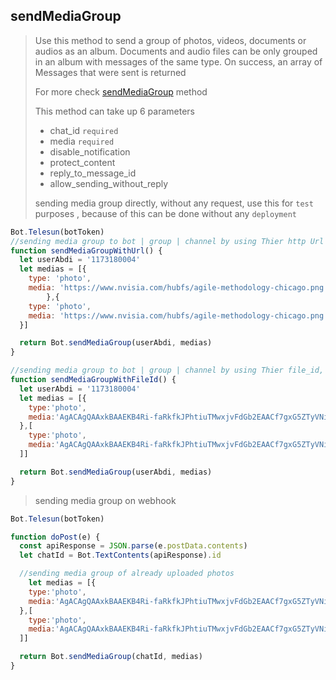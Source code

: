 ## sendMediaGroup

> Use this method to send a group of photos, videos, documents or audios as an album. Documents and audio files can be only grouped in an album with messages of the same type. On success, an array of Messages that were sent is returned
>
> For more check [sendMediaGroup](https://core.telegram.org/bots/api#sendmediagroup) method
>
> This method can take up 6 parameters
>
> - chat_id `required`
> - media `required`
> - disable_notification
> - protect_content
> - reply_to_message_id
> - allow_sending_without_reply
>
> sending media group directly, without any request, use this for `test` purposes , because of this can be done without any `deployment`

```js
Bot.Telesun(botToken)
//sending media group to bot | group | channel by using Thier http Url
function sendMediaGroupWithUrl() {
  let userAbdi = '1173180004'
  let medias = [{
    type: 'photo',
    media: 'https://www.nvisia.com/hubfs/agile-methodology-chicago.png'
        },{
    type: 'photo',
    media: 'https://www.nvisia.com/hubfs/agile-methodology-chicago.png'
  }]

  return Bot.sendMediaGroup(userAbdi, medias)
}

//sending media group to bot | group | channel by using Thier file_id, file id can be found only if you upload file on Bot | group | channel
function sendMediaGroupWithFileId() {
  let userAbdi = '1173180004'
  let medias = [{
    type:'photo',
    media:'AgACAgQAAxkBAAEKB4Ri-faRkfkJPhtiuTMwxjvFdGb2EAACf7gxG5ZTyVNio98lZ7PwIgEAAwIAA3MAAykE'
  },[
    type:'photo',
    media:'AgACAgQAAxkBAAEKB4Ri-faRkfkJPhtiuTMwxjvFdGb2EAACf7gxG5ZTyVNio98lZ7PwIgEAAwIAA3MAAykE'
  ]]

  return Bot.sendMediaGroup(userAbdi, medias)
}
```

> sending media group on webhook

```js
Bot.Telesun(botToken)

function doPost(e) {
  const apiResponse = JSON.parse(e.postData.contents)
  let chatId = Bot.TextContents(apiResponse).id

  //sending media group of already uploaded photos
    let medias = [{
    type:'photo',
    media:'AgACAgQAAxkBAAEKB4Ri-faRkfkJPhtiuTMwxjvFdGb2EAACf7gxG5ZTyVNio98lZ7PwIgEAAwIAA3MAAykE'
  },[
    type:'photo',
    media:'AgACAgQAAxkBAAEKB4Ri-faRkfkJPhtiuTMwxjvFdGb2EAACf7gxG5ZTyVNio98lZ7PwIgEAAwIAA3MAAykE'
  ]]

  return Bot.sendMediaGroup(chatId, medias)
}
```
